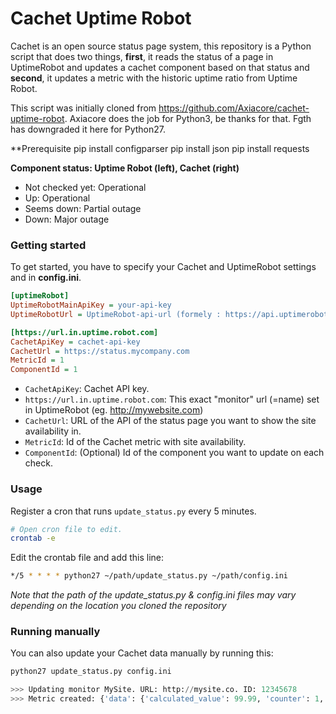 # Cachet Uptime Robot

Cachet is an open source status page system, this repository is a Python script that does two things, **first**, it reads the status of a page in UptimeRobot and updates a cachet component based on that status and **second**, it updates a metric with the historic uptime ratio from Uptime Robot.

This script was initially cloned from https://github.com/Axiacore/cachet-uptime-robot. Axiacore does the job for Python3, be thanks for that.
Fgth has downgraded it here for Python27.

**Prerequisite
pip install configparser
pip install json
pip install requests


**Component status: Uptime Robot (left), Cachet (right)**

* Not checked yet: Operational
* Up: Operational
* Seems down: Partial outage
* Down: Major outage

### Getting started 

To get started, you have to specify your Cachet and UptimeRobot settings and in **config.ini**.
```ini
[uptimeRobot]
UptimeRobotMainApiKey = your-api-key
UptimeRobotUrl = UptimeRobot-api-url (formely : https://api.uptimerobot.com/v2/getMonitors)

[https://url.in.uptime.robot.com]
CachetApiKey = cachet-api-key
CachetUrl = https://status.mycompany.com
MetricId = 1
ComponentId = 1
```

* `CachetApiKey`:  Cachet API key.
* `https://url.in.uptime.robot.com`: This exact "monitor" url (=name) set in UptimeRobot (eg. http://mywebsite.com) 
* `CachetUrl`: URL of the API of the status page you want to show the site availability in.
* `MetricId`: Id of the Cachet metric with site availability.
* `ComponentId`: (Optional) Id of the component you want to update on each check.

### Usage

Register a cron that runs `update_status.py` every 5 minutes.

```bash
# Open cron file to edit.
crontab -e
```

Edit the crontab file and add this line:
```bash
*/5 * * * * python27 ~/path/update_status.py ~/path/config.ini
```

_Note that the path of the update_status.py & config.ini files may vary depending on the location you cloned the repository_

### Running manually

You can also update your Cachet data manually by running this:

```python
python27 update_status.py config.ini

>>> Updating monitor MySite. URL: http://mysite.co. ID: 12345678
>>> Metric created: {'data': {'calculated_value': 99.99, 'counter': 1, 'metric_id': 4, 'value': 99.99, 'created_at': '2016-08-12 08:23:10', 'updated_at': '2016-08-12 08:23:10', 'id': 99}}
```

